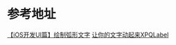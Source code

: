 




# 参考地址
[【iOS开发UI篇】绘制弧形文字](https://www.jianshu.com/p/920d6ba10a08)
[让你的文字动起来XPQLabel](https://github.com/xiepanqi/XPQLabel)



